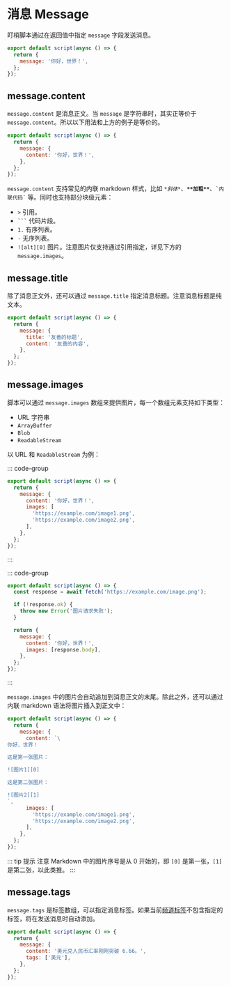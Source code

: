 # 消息 Message

盯梢脚本通过在返回值中指定 `message` 字段发送消息。

```js
export default script(async () => {
  return {
    message: '你好，世界！',
  };
});
```

## message.content

`message.content` 是消息正文。当 `message` 是字符串时，其实正等价于 `message.content`。所以以下用法和上方的例子是等价的。

```js
export default script(async () => {
  return {
    message: {
      content: '你好，世界！',
    },
  };
});
```

`message.content` 支持常见的内联 markdown 样式，比如 *`*斜体*`*、**`**加粗**`**、`` `内联代码` `` 等。同时也支持部分块级元素：

- `>` 引用。
- ` ``` ` 代码片段。
- `1.` 有序列表。
- `-` 无序列表。
- `![alt][0]` 图片。注意图片仅支持通过引用指定，详见下方的 `message.images`。

## message.title <Badge text="可选" vertical="middle" />

除了消息正文外，还可以通过 `message.title` 指定消息标题。注意消息标题是纯文本。

```js
export default script(async () => {
  return {
    message: {
      title: '友善的标题',
      content: '友善的内容',
    },
  };
});
```

## message.images <Badge text="可选" vertical="middle" />

脚本可以通过 `message.images` 数组来提供图片，每一个数组元素支持如下类型：

- URL 字符串
- `ArrayBuffer`
- `Blob`
- `ReadableStream`

以 URL 和 `ReadableStream` 为例：

::: code-group

```js [URL 字符串]
export default script(async () => {
  return {
    message: {
      content: '你好，世界！',
      images: [
        'https://example.com/image1.png',
        'https://example.com/image2.png',
      ],
    },
  };
});
```

:::

::: code-group

```js [ReadableStream]
export default script(async () => {
  const response = await fetch('https://example.com/image.png');

  if (!response.ok) {
    throw new Error('图片请求失败');
  }

  return {
    message: {
      content: '你好，世界！',
      images: [response.body],
    },
  };
});
```

:::

`message.images` 中的图片会自动追加到消息正文的末尾。除此之外，还可以通过内联 markdown 语法将图片插入到正文中：

```js
export default script(async () => {
  return {
    message: {
      content: `\
你好，世界！

这是第一张图片：

![图片1][0]

这是第二张图片：

![图片2][1]
`,
      images: [
        'https://example.com/image1.png',
        'https://example.com/image2.png',
      ],
    },
  };
});
```

::: tip 提示
注意 Markdown 中的图片序号是从 0 开始的，即 `[0]` 是第一张，`[1]` 是第二张，以此类推。
:::

## message.tags <Badge text="可选" vertical="middle" />

`message.tags` 是标签数组，可以指定消息标签。如果当前[频道标签](/guide/channel-tags.md)不包含指定的标签，将在发送消息时自动添加。

```js
export default script(async () => {
  return {
    message: {
      content: '美元兑人民币汇率刚刚突破 6.66。',
      tags: ['美元'],
    },
  };
});
```
